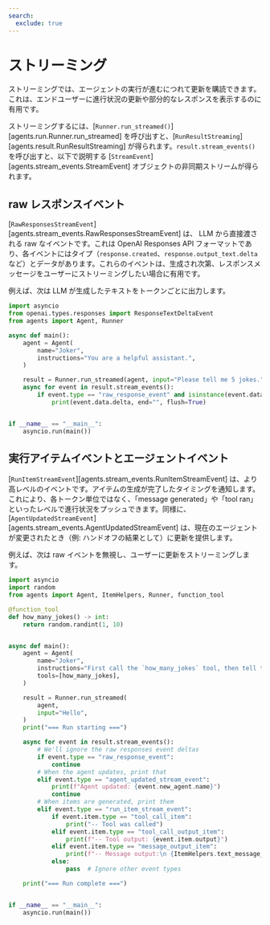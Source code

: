 ```yaml
---
search:
  exclude: true
---
```

# ストリーミング

ストリーミングでは、エージェントの実行が進むにつれて更新を購読できます。これは、エンドユーザーに進行状況の更新や部分的なレスポンスを表示するのに有用です。

ストリーミングするには、[`Runner.run_streamed()`][agents.run.Runner.run_streamed] を呼び出すと、[`RunResultStreaming`][agents.result.RunResultStreaming] が得られます。`result.stream_events()` を呼び出すと、以下で説明する [`StreamEvent`][agents.stream_events.StreamEvent] オブジェクトの非同期ストリームが得られます。

## raw レスポンスイベント

[`RawResponsesStreamEvent`][agents.stream_events.RawResponsesStreamEvent] は、 LLM から直接渡される raw なイベントです。これは OpenAI Responses API フォーマットであり、各イベントにはタイプ（`response.created`、`response.output_text.delta` など）とデータがあります。これらのイベントは、生成され次第、レスポンスメッセージをユーザーにストリーミングしたい場合に有用です。

例えば、次は LLM が生成したテキストをトークンごとに出力します。

```python
import asyncio
from openai.types.responses import ResponseTextDeltaEvent
from agents import Agent, Runner

async def main():
    agent = Agent(
        name="Joker",
        instructions="You are a helpful assistant.",
    )

    result = Runner.run_streamed(agent, input="Please tell me 5 jokes.")
    async for event in result.stream_events():
        if event.type == "raw_response_event" and isinstance(event.data, ResponseTextDeltaEvent):
            print(event.data.delta, end="", flush=True)


if __name__ == "__main__":
    asyncio.run(main())
```

## 実行アイテムイベントとエージェントイベント

[`RunItemStreamEvent`][agents.stream_events.RunItemStreamEvent] は、より高レベルのイベントです。アイテムの生成が完了したタイミングを通知します。これにより、各トークン単位ではなく、「message generated」や「tool ran」といったレベルで進行状況をプッシュできます。同様に、[`AgentUpdatedStreamEvent`][agents.stream_events.AgentUpdatedStreamEvent] は、現在のエージェントが変更されたとき（例: ハンドオフの結果として）に更新を提供します。

例えば、次は raw イベントを無視し、ユーザーに更新をストリーミングします。

```python
import asyncio
import random
from agents import Agent, ItemHelpers, Runner, function_tool

@function_tool
def how_many_jokes() -> int:
    return random.randint(1, 10)


async def main():
    agent = Agent(
        name="Joker",
        instructions="First call the `how_many_jokes` tool, then tell that many jokes.",
        tools=[how_many_jokes],
    )

    result = Runner.run_streamed(
        agent,
        input="Hello",
    )
    print("=== Run starting ===")

    async for event in result.stream_events():
        # We'll ignore the raw responses event deltas
        if event.type == "raw_response_event":
            continue
        # When the agent updates, print that
        elif event.type == "agent_updated_stream_event":
            print(f"Agent updated: {event.new_agent.name}")
            continue
        # When items are generated, print them
        elif event.type == "run_item_stream_event":
            if event.item.type == "tool_call_item":
                print("-- Tool was called")
            elif event.item.type == "tool_call_output_item":
                print(f"-- Tool output: {event.item.output}")
            elif event.item.type == "message_output_item":
                print(f"-- Message output:\n {ItemHelpers.text_message_output(event.item)}")
            else:
                pass  # Ignore other event types

    print("=== Run complete ===")


if __name__ == "__main__":
    asyncio.run(main())
```